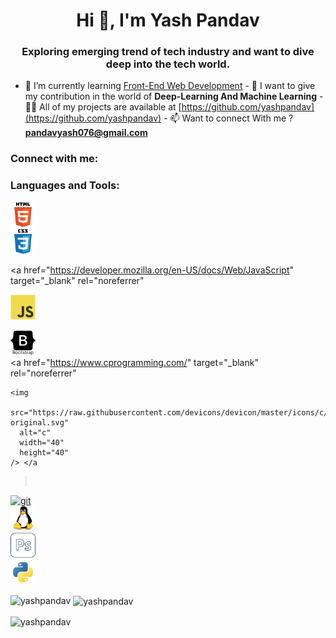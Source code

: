 <h1 align="center">Hi 👋, I'm Yash Pandav</h1>
<h3 align="center">
  Exploring emerging trend of tech industry and want to dive deep into the tech
  world.
</h3>

- 🔭 I’m currently learning [Front-End Web
Development](https://github.com/yashpandav/FitPulse) - 👯 I want to give my
contribution in the world of **Deep-Learning And Machine Learning** - 👨‍💻 All of
my projects are available at
[https://github.com/yashpandav](https://github.com/yashpandav) - 📫 Want to
connect With me ? **pandavyash076@gmail.com**

<h3 align="left">Connect with me:</h3>
<p align="left"></p>

<h3>Languages and Tools:</h3>
<p align="left">
     <div>
          
  <a href="https://www.w3.org/html/" target="_blank" rel="noreferrer">
     <img
       src="https://raw.githubusercontent.com/devicons/devicon/master/icons/html5/html5-original-wordmark.svg"
       alt="html5"
       width="40"
       height="40"
     />
   </a><br/>
  <a href="https://www.w3schools.com/css/" target="_blank" rel="noreferrer">
     <img
       src="https://raw.githubusercontent.com/devicons/devicon/master/icons/css3/css3-original-wordmark.svg"
       alt="css3"
       width="40"
       height="40"
     /><br/>
   </a>


   <a
   href="https://developer.mozilla.org/en-US/docs/Web/JavaScript"
   target="_blank"
   rel="noreferrer"
 >
   <img
     src="https://raw.githubusercontent.com/devicons/devicon/master/icons/javascript/javascript-original.svg"
     alt="javascript"
     width="40"
     height="40"
   />
 </a>
     </div>
  <a href="https://getbootstrap.com" target="_blank" rel="noreferrer">
    <img
      src="https://raw.githubusercontent.com/devicons/devicon/master/icons/bootstrap/bootstrap-plain-wordmark.svg"
      alt="bootstrap"
      width="40"
      height="40"
    />
  </a>
  <br/><a
    href="https://www.cprogramming.com/"
    target="_blank"
    rel="noreferrer"
  >
    <img
      src="https://raw.githubusercontent.com/devicons/devicon/master/icons/c/c-original.svg"
      alt="c"
      width="40"
      height="40"
    /> </a
  ><br />
  <a href="https://git-scm.com/" target="_blank" rel="noreferrer">
    <img
      src="https://www.vectorlogo.zone/logos/git-scm/git-scm-icon.svg"
      alt="git"
      width="40"
      height="40"
    />
  </a><br/>
  <a href="https://www.linux.org/" target="_blank" rel="noreferrer">
    <img
      src="https://raw.githubusercontent.com/devicons/devicon/master/icons/linux/linux-original.svg"
      alt="linux"
      width="40"
      height="40"
    />
  </a><br/>
  <a href="https://www.photoshop.com/en" target="_blank" rel="noreferrer">
    <img
      src="https://raw.githubusercontent.com/devicons/devicon/master/icons/photoshop/photoshop-line.svg"
      alt="photoshop"
      width="40"
      height="40"
    />
  </a><br/>
  <a href="https://www.python.org" target="_blank" rel="noreferrer">
    <img
      src="https://raw.githubusercontent.com/devicons/devicon/master/icons/python/python-original.svg"
      alt="python"
      width="40"
      height="40"
    />
  </a>
</p>

<p>
  <img
    align="left"
    src="https://github-readme-stats.vercel.app/api/top-langs?username=yashpandav&show_icons=true&locale=en&layout=compact"
    alt="yashpandav"
  />
</p>

<p>
  &nbsp;<img
    align="center"
    src="https://github-readme-stats.vercel.app/api?username=yashpandav&show_icons=true&locale=en"
    alt="yashpandav"
  />
</p>

<p>
  <img
    align="center"
    src="https://github-readme-streak-stats.herokuapp.com/?user=yashpandav&"
    alt="yashpandav"
  />
</p>
